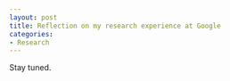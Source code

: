 ```yaml
---
layout: post
title: Reflection on my research experience at Google 
categories:
- Research
---
```


Stay tuned.
